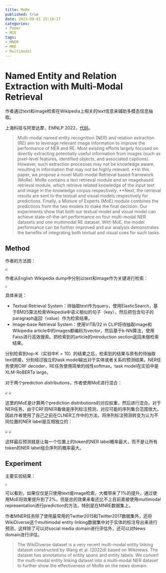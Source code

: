 ```yaml
---
title: MoRe
published: true
date: 2023-09-01 15:10:27
categories:
- Paper
- MIE
tags:
- MNER
- MRE
- Multimodal
---
```


# Named Entity and Relation Extraction with Multi-Modal Retrieval

作者通过text和image检索在Wikipedia上相关的text信息来辅助多模态信息抽取。

上海科技与阿里达摩，EMNLP 2022，[代码](http://github.com/modelscope/adaseq/examples/MoRe)。

> Multi-modal named entity recognition (NER) and relation extraction (RE) aim to leverage relevant image information to improve the performance of NER and RE. Most existing efforts largely focused on directly extracting potentially useful information from images (such as pixel-level features, identified objects, and associated captions). However, such extraction processes may not be knowledge aware, resulting in information that may not be highly relevant. **In this paper, we propose a novel Multi-modal Retrieval based framework (MoRe). MoRe contains a text retrieval module and an imagebased retrieval module, which retrieve related knowledge of the input text and image in the knowledge corpus respectively. **Next, the retrieval results are sent to the textual and visual models respectively for predictions. Finally, a Mixture of Experts (MoE) module combines the predictions from the two models to make the final decision. Our experiments show that both our textual model and visual model can achieve state-of-the-art performance on four multi-modal NER datasets and one multimodal RE dataset. With MoE, the model performance can be further improved and our analysis demonstrates the benefits of integrating both textual and visual cues for such tasks.

<!--more-->

## Method

作者的方法图：

<img src="https://lxy-blog-pics.oss-cn-beijing.aliyuncs.com/asssets/image-20230901151432582.png"   style="zoom:50%;" />

作者从English Wikipedia dump中分别以text和image作为关键进行检索：

<img src="https://lxy-blog-pics.oss-cn-beijing.aliyuncs.com/asssets/image-20230901151548710.png"   style="zoom:40%;" />

具体来说：

- Textual Retrieval System：待抽取text作为query，使用ElasticSearch，基于BM25算法检索Wikipedia中语义相似的句子（key），然后把包含句子的paragraph返回（value）作为检索结果。
- Image-base Retrieval System：使用ViTB/32 in CLIP将待抽取image和Wikipedia article中的images都编码为vector，然后基于k-NN算法，使用Faiss进行高效搜索。把检索到的article的introduction section返回未做检索结果。

分别检索到top-K（实验中$K=10$）的结果之后，检索到的结果与原有的待抽取text拼接，分别经过独立的task model输出对于实体或者关系的预测结果。NER任务使用CRF decoder，RE任务使用简单的线性softmax。task model在实验中是XLM-RoBERTa large。

对于两个prediction distributions，作者使用MoE进行混合：

<img src="https://lxy-blog-pics.oss-cn-beijing.aliyuncs.com/asssets/image-20230901152335088.png"   style="zoom:50%;" />

<img src="https://lxy-blog-pics.oss-cn-beijing.aliyuncs.com/asssets/image-20230901152320697.png"   style="zoom:50%;" />

这里的MoE是计算两个prediction distributions的对应权重，然后进行混合。对于NER任务，由于CRF将NER看做是序列标注预测，对应可能的序列集合范围很大。因此作者使用了自己之前在CLNER工作中的方法，将序列标注预测转变为认为不同位置的NER label是互相独立的：

<img src="https://lxy-blog-pics.oss-cn-beijing.aliyuncs.com/asssets/image-20230901152615131.png"   style="zoom:50%;" />

<img src="https://lxy-blog-pics.oss-cn-beijing.aliyuncs.com/asssets/image-20230901152631421.png"   style="zoom:50%;" />

这样最后预测就是让每一个位置上的token的NER label概率最大，而不是让所有token的NER label组合序列的概率最大。

## Experiment

主要实验结果：

<img src="https://lxy-blog-pics.oss-cn-beijing.aliyuncs.com/asssets/image-20230901152831756.png"   style="zoom:40%;" />

可以看到，如果仅仅是只使用text或image检索，大概带来了1%的提升。通过使用MoE将效果提升到了2%。但是总的效果来看还比不上目前直接使用multimodal representation进行prediction的方法，特别是在MNRE数据集上。

作者MNER任务除了使用最常用的Twitter2015和Twitter2017数据集外，还将WikiDiverse这个multimodal entity linking数据集中对于实体的标注导出来进行预测，这样除了可以对social media domain进行评估外，还可以对News domain进行评估。

> The WikiDiverse dataset is a very recent multi-modal entity linking dataset constructed by Wang et al. (2022d) based on Wikinews. The dataset has annotations of entity spans and entity labels. We convert the multi-modal entity linking dataset into a multi-modal NER dataset to further show the effectiveness of MoRe on the news domain.

